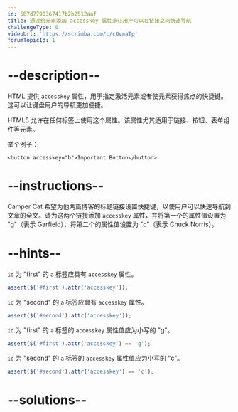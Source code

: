 ```yaml
---
id: 587d7790367417b2b2512aaf
title: 通过给元素添加 accesskey 属性来让用户可以在链接之间快速导航
challengeType: 0
videoUrl: 'https://scrimba.com/c/cQvmaTp'
forumTopicId: 1
---
```


# --description--

HTML 提供 `accesskey` 属性，用于指定激活元素或者使元素获得焦点的快捷键。这可以让键盘用户的导航更加便捷。

HTML5 允许在任何标签上使用这个属性。该属性尤其适用于链接、按钮、表单组件等元素。

举个例子：

`<button accesskey="b">Important Button</button>`

# --instructions--

Camper Cat 希望为他两篇博客的标题链接设置快捷键，以使用户可以快速导航到文章的全文。请为这两个链接添加 `accesskey` 属性，并将第一个的属性值设置为 "g"（表示 Garfield），将第二个的属性值设置为 "c"（表示 Chuck Norris）。

# --hints--

`id` 为 "first" 的 `a` 标签应具有 `accesskey` 属性。

```js
assert($('#first').attr('accesskey'));
```

`id` 为 "second" 的 `a` 标签应具有 `accesskey` 属性。

```js
assert($('#second').attr('accesskey'));
```

`id` 为 "first" 的 `a` 标签的 `accesskey` 属性值应为小写的 "g"。

```js
assert($('#first').attr('accesskey') == 'g');
```

`id` 为 "second" 的 `a` 标签的 `accesskey` 属性值应为小写的 "c"。

```js
assert($('#second').attr('accesskey') == 'c');
```

# --solutions--

